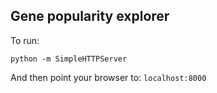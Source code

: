## Gene popularity explorer

To run:

```
python -m SimpleHTTPServer
```

And then point your browser to: `localhost:8000`


